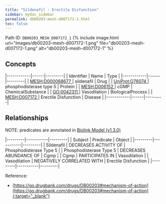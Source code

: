 ```yaml
---
title: "Sildenafil - Erectile Disfunction"
sidebar: mydoc_sidebar
permalink: db00203-mesh-d007172-1.html
toc: false 
---
```



Path ID: `DB00203_MESH_D007172_1`
{% include image.html url="images/db00203-mesh-d007172-1.png" file="db00203-mesh-d007172-1.png" alt="db00203-mesh-d007172-1" %}

## Concepts

|------------|------|---------|
| Identifier | Name | Type    |
|------------|------|---------|
| <a href="https://identifiers.org/MESH:D000068677">MESH:D000068677 </a> | sildenafil | Drug |
| <a href="https://identifiers.org/UniProt:O76074">UniProt:O76074 </a> | phosphodisterase type 5 | Protein |
| <a href="https://identifiers.org/MESH:D006152">MESH:D006152 </a> | cGMP | ChemicalSubstance |
| <a href="https://identifiers.org/GO:0042311">GO:0042311 </a> | Vasodilation | BiologicalProcess |
| <a href="https://identifiers.org/MESH:D007172">MESH:D007172 </a> | Erectile Disfunction | Disease |
|------------|------|---------|

## Relationships


NOTE: predicates are annotated in <a href="https://github.com/biolink/biolink-model/releases/tag/v1.3.0">Biolink Model (v1.3.0)</a>

|---------|-----------|---------|
| Subject | Predicate | Object  |
|---------|-----------|---------|
| Sildenafil | DECREASES ACTIVITY OF | Phosphodisterase Type 5 |
| Phosphodisterase Type 5 | DECREASES ABUNDANCE OF | Cgmp |
| Cgmp | PARTICIPATES IN | Vasodilation |
| Vasodilation | NEGATIVELY CORRELATED WITH | Erectile Disfunction |
|---------|-----------|---------|

Reference:
  - [https://go.drugbank.com/drugs/DB00203#mechanism-of-action](https://go.drugbank.com/drugs/DB00203#mechanism-of-action){:target="_blank"}